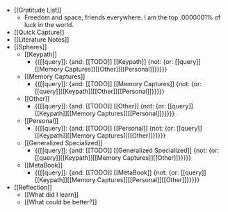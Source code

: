 - [[Gratitude List]]
    - Freedom and space, friends everywhere. I am the top .0000001% of luck in the world.
- [[Quick Capture]]
- [[Literature Notes]]
- [[Spheres]] 
    - [[Keypath]]
        - {{[[query]]: {and: [[TODO]] [[Keypath]] {not: {or: [[query]][[Memory Captures]][[Other]][[Personal]]}}}}}
    - [[Memory Captures]]
        - {{[[query]]: {and: [[TODO]] [[Memory Captures]] {not: {or: [[query]][[Keypath]][[Other]][[Personal]]}}}}}
    - [[Other]]
        - {{[[query]]: {and: [[TODO]] [[Other]] {not: {or: [[query]][[Keypath]][[Memory Captures]][[Personal]]}}}}}
    - [[Personal]]
        - {{[[query]]: {and: [[TODO]] [[Personal]] {not: {or: [[query]][[Keypath]][[Memory Captures]][[Other]]}}}}}
    - [[Generalized Specialized]]
        - {{[[query]]: {and: [[TODO]] [[Generalized Specialized]] {not: {or: [[query]][[Keypath]][[Memory Captures]][[Other]]}}}}}
    - [[MetaBook]]
        - {{[[query]]: {and: [[TODO]] [[MetaBook]] {not: {or: [[query]][[Keypath]][[Memory Captures]][[Personal]][[Other]]}}}}}
- [[Reflection]]
    - [[What did I learn]]
    - [[What could be better?]]
